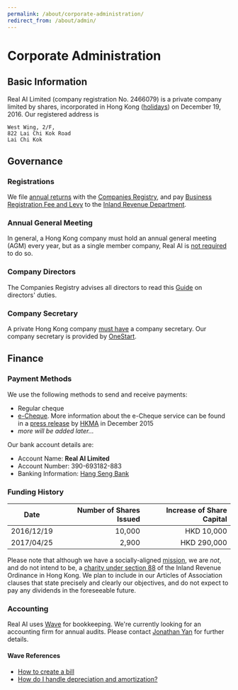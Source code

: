 ```yaml
---
permalink: /about/corporate-administration/
redirect_from: /about/admin/
---
```

# Corporate Administration

## Basic Information

Real AI Limited (company registration No. 2466079) is a private company limited by shares, incorporated in Hong Kong ([holidays](https://www.gov.hk/en/about/abouthk/holiday/)) on December 19, 2016. Our registered address is

```
West Wing, 2/F,
822 Lai Chi Kok Road
Lai Chi Kok
```

## Governance

### Registrations

We file [annual returns](http://www.cr.gov.hk/en/compliance/PrivateCompany.htm) with the [Companies Registry](http://www.cr.gov.hk/en/home/index.htm), and pay [Business Registration Fee and Levy](http://www.ird.gov.hk/eng/pdf/brfee_table.pdf) to the [Inland Revenue Department](http://www.ird.gov.hk/eng/welcome.htm).

### Annual General Meeting

In general, a Hong Kong company must hold an annual general meeting (AGM) every year, but as a single member company, Real AI is [not required](http://www.cr.gov.hk/en/companies_ordinance/faq_meet-res-co-record.htm#03) to do so.

### Company Directors

The Companies Registry advises all directors to read this [Guide](http://www.cr.gov.hk/en/publications/docs/director_guide-e.pdf) on directors' duties.

### Company Secretary

A private Hong Kong company [must have](http://www.cr.gov.hk/en/faq/faq01.htm#022) a company secretary. Our company secretary is provided by [OneStart](http://www.onestartoffices.com/).

## Finance 

### Payment Methods

We use the following methods to send and receive payments:

* Regular cheque
* [e-Cheque](https://bank.hangseng.com/1/2/e-services/e-Cheque). More information about the e-Cheque service can be found in a [press release](http://www.hkma.gov.hk/eng/key-information/press-releases/2015/20151211-4.shtml) by [HKMA](http://www.hkma.gov.hk/eng/index.shtml) in December 2015
* *more will be added later...*

Our bank account details are:

* Account Name: **Real AI Limited**
* Account Number: 390-693182-883
* Banking Information: [Hang Seng Bank](https://bank.hangseng.com/1/2/business/bank-accounts/integrated-business-solutions/faq#12)

### Funding History

| Date       | Number of Shares Issued | Increase of Share Capital |
| ---------- | -----------------------:| -------------------------:|
| 2016/12/19 |                  10,000 |                HKD 10,000 |
| 2017/04/25 |                   2,900 |               HKD 290,000 |

Please note that although we have a socially-aligned [mission](http://realai.org/about/#mission), we are *not*, and do not intend to be, a [charity under section 88](http://www.ird.gov.hk/eng/tax/ach_tgc.htm) of the Inland Revenue Ordinance in Hong Kong. We plan to include in our Articles of Association clauses that state precisely and clearly our objectives, and do not expect to pay any dividends in the foreseeable future.

### Accounting

Real AI uses [Wave](https://www.waveapps.com/) for bookkeeping. We're currently looking for an accounting firm for annual audits. Please contact [Jonathan Yan](mailto:jyan@realai.org) for further details.

#### Wave References

* [How to create a bill](https://support.waveapps.com/hc/en-us/articles/208622026)
* [How do I handle depreciation and amortization?](https://support.waveapps.com/hc/en-us/articles/208623506)

